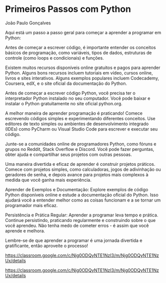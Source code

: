 # Primeiros Passos com Python
João Paulo Gonçalves

Aqui está um passo a passo geral para começar a aprender a programar em Python:


Antes de começar a escrever código, é importante entender os conceitos básicos de programação, como variáveis, tipos de dados, estruturas de controle (como loops e condicionais) e funções.


Existem muitos recursos disponíveis online gratuitos e pagos para aprender Python. Alguns bons recursos incluem tutoriais em vídeo, cursos online, livros e sites interativos. Alguns exemplos populares incluem Codecademy, Coursera, edX, e o site oficial da documentação do Python.


Antes de começar a escrever código Python, você precisa ter o interpretador Python instalado no seu computador. Você pode baixar e instalar o Python gratuitamente no site oficial python.org.


A melhor maneira de aprender programação é praticando! Comece escrevendo códigos simples e experimentando diferentes conceitos. Use editores de texto simples ou ambientes de desenvolvimento integrado (IDEs) como PyCharm ou Visual Studio Code para escrever e executar seu código.


Junte-se a comunidades online de programadores Python, como fóruns e grupos no Reddit, Stack Overflow e Discord. Você pode fazer perguntas, obter ajuda e compartilhar seus projetos com outras pessoas.


Uma maneira divertida e eficaz de aprender é construir projetos práticos. Comece com projetos simples, como calculadoras, jogos de adivinhação ou geradores de senha, e depois avance para projetos mais complexos à medida que você ganha mais experiência.

Aprender de Exemplos e Documentação:
Explore exemplos de código Python disponíveis online e estude a documentação oficial do Python. Isso ajudará você a entender melhor como as coisas funcionam e a se tornar um programador mais eficaz.

Persistência e Prática Regular:
Aprender a programar leva tempo e prática. Continue persistindo, praticando regularmente e construindo sobre o que você aprendeu. Não tenha medo de cometer erros - é assim que você aprende e melhora.

Lembre-se de que aprender a programar é uma jornada divertida e gratificante, então aproveite o processo!

https://classroom.google.com/c/Njg0ODQyNTE1NzI3/m/Njg0ODQyNTE1NzUx/details

https://classroom.google.com/c/Njg0ODQyNTE1NzI3/m/Njg0ODQyNTE1NzUx/details